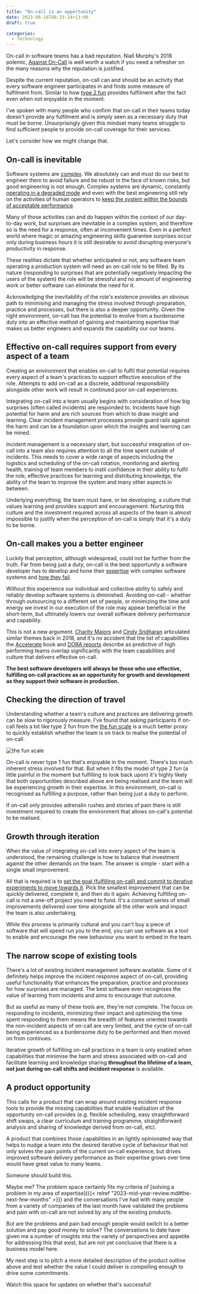 ```yaml
---
title: "On-call is an opportunity"
date: 2023-08-16T08:33:24+13:00
draft: true

categories:
  - Technology
---
```


On-call in software teams has a bad reputation. Niall Murphy's 2018 polemic, [Against On-Call](https://www.usenix.org/conference/srecon18europe/presentation/murphy) is well worth a watch if you need a refresher on the many reasons why the reputation is justified.

Despite the current reputation, on-call can and should be an activity that every software engineer participates in and finds some measure of fulfilment from. Similar to how [type 2 fun](#on-call-should-be-fun-of-the-type-2-kind) provides fulfilment after the fact even when not enjoyable in the moment.

I've spoken with many people who confirm that on-call in their teams today doesn't provide any fulfilment and is simply seen as a necessary duty that must be borne. Unsurprisingly given this mindset many teams struggle to find sufficient people to provide on-call coverage for their services.

Let's consider how we might change that.


## On-call is inevitable

Software systems are [complex](https://en.wikipedia.org/wiki/Complex_system). We absolutely can and must do our best to engineer them to avoid failure and be robust in the face of known risks, but good engineering is not enough. Complex systems are dynamic, constantly [operating in a degraded mode](https://how.complexsystems.fail/#5) and even with the best engineering still rely on the activities of human operators to [keep the system within the bounds of acceptable performance](https://how.complexsystems.fail/#17).

Many of those activities can and do happen within the context of our day-to-day work, but surprises are inevitable in a complex system, and therefore so is the need for a response, often at inconvenient times. Even in a perfect world where magic or amazing engineering skills guarantee surprises occur only during business hours it is still desirable to avoid disrupting everyone's productivity in response.

These realities dictate that whether anticipated or not, any software team operating a production system will need an on-call role to be filled. By its nature (responding to surprises that are potentially negatively impacting the users of the system) the role will be stressful and no amount of engineering work or better software can eliminate the need for it.

Acknowledging the inevitability of the role's existence provides an obvious path to minimising and managing the stress involved through preparation, practice and processes, but there is also a deeper opportunity. Given the right environment, on-call has the potential to evolve from a burdensome duty into an effective method of gaining and maintaining expertise that makes us better engineers and expands the capability our our teams.


## Effective on-call requires support from every aspect of a team

Creating an environment that enables on-call to fulfil that potential requires every aspect of a team's practices to support effective execution of the role. Attempts to add on-call as a discrete, additional responsibility alongside other work will result in continued poor on-call experiences.

Integrating on-call into a team usually begins with consideration of how big surprises (often called incidents) are responded to. Incidents have high potential for harm and are rich sources from which to draw insight and learning. Clear incident management processes provide guard rails against the harm and can be a foundation upon which the insights and learning can be mined.

Incident management is a necessary start, but successful integration of on-call into a team also requires attention to all the time spent outside of incidents. This needs to cover a wide range of aspects including the logistics and scheduling of the on-call rotation, monitoring and alerting health, training of team members to instil confidence in their ability to fulfil the role, effective practices for learning and distributing knowledge, the ability of the team to improve the system and many other aspects in between.

Underlying everything, the team must have, or be developing, a culture that values learning and provides support and encouragement. Nurturing this culture and the investment required across all aspects of the team is almost impossible to justify when the perception of on-call is simply that it's a duty to be borne.


## On-call makes you a better engineer

Luckily that perception, although widespread, could not be further from the truth. Far from being just a duty, on-call is the best opportunity a software developer has to develop and hone their [expertise](https://how.complexsystems.fail/#13) with complex software systems and [how they fail](https://how.complexsystems.fail/#18).

Without this experience our individual and collective ability to safely and reliably develop software systems is diminished. Avoiding on-call - whether through outsourcing to a different set of people, or minimizing the time and energy we invest in our execution of the role may appear beneficial in the short-term, but ultimately lowers our overall software delivery performance and capability.

This is not a new argument. [Charity Majors](https://www.youtube.com/watch?v=p_paJ2PB4MY) and [Cindy Sridharan](https://copyconstruct.medium.com/on-call-b0bd8c5ea4e0) articulated similar themes back in 2018, and it's no accident that the list of capabilities the [Accelerate](https://www.amazon.com/Accelerate-Software-Performing-Technology-Organizations/dp/1942788339) book and [DORA reports](https://dora.dev/devops-capabilities/) describe as predictive of high performing teams overlap significantly with the team capabilities and culture that delivers effective on-call.

**The best software developers will always be those who use effective, fulfilling on-call practices as an opportunity for growth and development as they support their software in production.**


## Checking the direction of travel

Understanding whether a team's culture and practices are delivering growth can be slow to rigorously measure. I've found that asking participants if on-call feels a bit like type 2 fun from the [the fun scale](https://sketchplanations.com/the-fun-scale) is a much better proxy to quickly establish whether the team is on track to realise the potential of on-call.

![the fun scale](https://sketchplanations.com/api/dl?uid=the-fun-scale&width=600px#center "Image: sketchplanations.com")

On-call is never type 1 fun that's enjoyable in the moment. There's too much inherent stress involved for that. But when it fits the model of type 2 fun (a little painful in the moment but fulfilling to look back upon) it's highly likely that both opportunities described above are being realised and the team will be experiencing growth in their expertise. In this environment, on-call is recognised as fulfilling a purpose, rather than being just a duty to perform.

If on-call only provides adrenalin rushes and stories of pain there is still investment required to create the environment that allows on-call's potential to be realised.


## Growth through iteration

When the value of integrating on-call into every aspect of the team is understood, the remaining challenge is how to balance that investment against the other demands on the team. The answer is simple - start with a single small improvement.

All that is required is to [set the goal (fulfilling on-call) and commit to iterative experiments to move towards it](https://dora.dev/devops-capabilities/cultural/devops-culture-transform/#set-goals-and-enable-team-experimentation). Pick the smallest improvement that can be quickly delivered, complete it, and then do it again. Achieving fulfilling on-call is not a one-off project you need to fund. It's a constant series of small improvements delivered over time alongside all the other work and impact the team is also undertaking.

While this process is primarily cultural and you can't buy a piece of software that will speed run you to the end, you can use software as a tool to enable and encourage the new behaviour you want to embed in the team.


## The narrow scope of existing tools

There's a lot of existing incident management software available. Some of it definitely helps improve the incident response aspect of on-call, providing useful functionality that enhances the preparation, practice and processes for how surprises are managed. The best software even recognises the value of learning from incidents and aims to encourage that outcome.

But as useful as many of these tools are, they're not complete. The focus on responding to incidents, minimizing their impact and optimizing the time spent responding to them means the breadth of features oriented towards the non-incident aspects of on-call are very limited, and the cycle of on-call being experienced as a burdensome duty to be performed and then moved on from continues.

Iterative growth of fulfilling on-call practices in a team is only enabled when capabilities that minimise the harm and stress associated with on-call and facilitate learning and knowledge sharing **throughout the lifetime of a team, not just during on-call shifts and incident response** is available.


## A product opportunity

This calls for a product that can wrap around existing incident response tools to provide the missing capabilities that enable realisation of the opportunity on-call provides (e.g. flexible scheduling, easy straightforward shift swaps, a clear curriculum and training programme, straightforward analysis and sharing of knowledge derived from on-call, etc).

A product that combines those capabilities in an lightly opinionated way that helps to nudge a team into the desired iterative cycle of behaviour that not only solves the pain points of the current on-call experience, but drives improved software delivery performance as their expertise grows over time would have great value to many teams.

Someone should build this.

Maybe me? The problem space certainly fits my criteria of [solving a problem in my area of expertise]({{< relref "2023-mid-year-review.md#the-next-few-months" >}}) and the conversations I've had with many people from a variety of companies of the last month have validated the problems and pain with on-call are not solved by any of the existing products.

But are the problems and pain bad enough people would switch to a better solution and pay good money to solve? The conversations to date have given me a number of insights into the variety of perspectives and appetite for addressing this that exist, but are not yet conclusive that there is a business model here.

My next step is to pitch a more detailed description of the product outline above and test whether the value I could deliver is compelling enough to drive some commitments.

Watch this space for updates on whether that's successful!